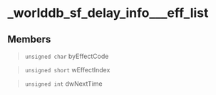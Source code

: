 # _worlddb_sf_delay_info___eff_list
 
## Members
 
> `unsigned char` byEffectCode
 
> `unsigned short` wEffectIndex
 
> `unsigned int` dwNextTime
 

